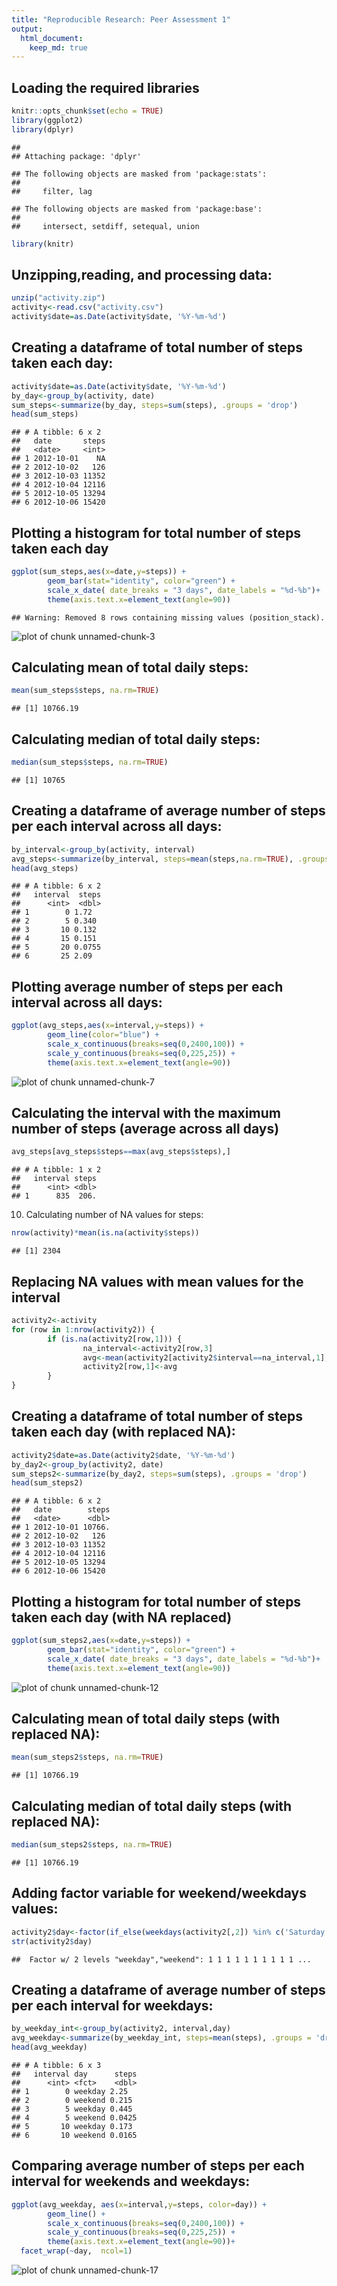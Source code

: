 ```yaml
---
title: "Reproducible Research: Peer Assessment 1"
output: 
  html_document:
    keep_md: true
---
```




##  Loading the required libraries



```r
knitr::opts_chunk$set(echo = TRUE)
library(ggplot2)
library(dplyr)
```

```
## 
## Attaching package: 'dplyr'
```

```
## The following objects are masked from 'package:stats':
## 
##     filter, lag
```

```
## The following objects are masked from 'package:base':
## 
##     intersect, setdiff, setequal, union
```

```r
library(knitr)
```

##  Unzipping,reading, and processing data:


```r
unzip("activity.zip")
activity<-read.csv("activity.csv")
activity$date=as.Date(activity$date, '%Y-%m-%d')
```



## Creating a dataframe of total number of steps taken each day:



```r
activity$date=as.Date(activity$date, '%Y-%m-%d')
by_day<-group_by(activity, date)
sum_steps<-summarize(by_day, steps=sum(steps), .groups = 'drop')
head(sum_steps)
```

```
## # A tibble: 6 x 2
##   date       steps
##   <date>     <int>
## 1 2012-10-01    NA
## 2 2012-10-02   126
## 3 2012-10-03 11352
## 4 2012-10-04 12116
## 5 2012-10-05 13294
## 6 2012-10-06 15420
```
## Plotting a histogram for total number of steps taken each day



```r
ggplot(sum_steps,aes(x=date,y=steps)) +
        geom_bar(stat="identity", color="green") +
        scale_x_date( date_breaks = "3 days", date_labels = "%d-%b")+
        theme(axis.text.x=element_text(angle=90))
```

```
## Warning: Removed 8 rows containing missing values (position_stack).
```

![plot of chunk unnamed-chunk-3](figure/unnamed-chunk-3-1.png)

## Calculating mean of total daily steps:


```r
mean(sum_steps$steps, na.rm=TRUE)
```

```
## [1] 10766.19
```

## Calculating median of total daily steps:


```r
median(sum_steps$steps, na.rm=TRUE)
```

```
## [1] 10765
```

## Creating a dataframe of average number of steps per each interval across all days:



```r
by_interval<-group_by(activity, interval)
avg_steps<-summarize(by_interval, steps=mean(steps,na.rm=TRUE), .groups = 'drop')
head(avg_steps)
```

```
## # A tibble: 6 x 2
##   interval  steps
##      <int>  <dbl>
## 1        0 1.72  
## 2        5 0.340 
## 3       10 0.132 
## 4       15 0.151 
## 5       20 0.0755
## 6       25 2.09
```

## Plotting average number of steps per each interval across all days:


```r
ggplot(avg_steps,aes(x=interval,y=steps)) +
        geom_line(color="blue") + 
        scale_x_continuous(breaks=seq(0,2400,100)) +
        scale_y_continuous(breaks=seq(0,225,25)) +
        theme(axis.text.x=element_text(angle=90))
```

![plot of chunk unnamed-chunk-7](figure/unnamed-chunk-7-1.png)


## Calculating the interval with the maximum number of steps (average across all days)



```r
avg_steps[avg_steps$steps==max(avg_steps$steps),]
```

```
## # A tibble: 1 x 2
##   interval steps
##      <int> <dbl>
## 1      835  206.
```
10.  Calculating number of NA values for steps:

```r
nrow(activity)*mean(is.na(activity$steps))
```

```
## [1] 2304
```

## Replacing NA values with mean values for the interval 



```r
activity2<-activity
for (row in 1:nrow(activity2)) {
        if (is.na(activity2[row,1])) {
                na_interval<-activity2[row,3]
                avg<-mean(activity2[activity2$interval==na_interval,1], na.rm=TRUE)
                activity2[row,1]<-avg
        }
}
```



## Creating a dataframe of total number of steps taken each day (with replaced NA):



```r
activity2$date=as.Date(activity2$date, '%Y-%m-%d')
by_day2<-group_by(activity2, date)
sum_steps2<-summarize(by_day2, steps=sum(steps), .groups = 'drop')
head(sum_steps2)
```

```
## # A tibble: 6 x 2
##   date        steps
##   <date>      <dbl>
## 1 2012-10-01 10766.
## 2 2012-10-02   126 
## 3 2012-10-03 11352 
## 4 2012-10-04 12116 
## 5 2012-10-05 13294 
## 6 2012-10-06 15420
```
## Plotting a histogram for total number of steps taken each day (with NA replaced)



```r
ggplot(sum_steps2,aes(x=date,y=steps)) +
        geom_bar(stat="identity", color="green") +
        scale_x_date( date_breaks = "3 days", date_labels = "%d-%b")+
        theme(axis.text.x=element_text(angle=90))
```

![plot of chunk unnamed-chunk-12](figure/unnamed-chunk-12-1.png)

## Calculating mean of total daily steps (with replaced NA):


```r
mean(sum_steps2$steps, na.rm=TRUE)
```

```
## [1] 10766.19
```

## Calculating median of total daily steps (with replaced NA):


```r
median(sum_steps2$steps, na.rm=TRUE)
```

```
## [1] 10766.19
```

## Adding factor variable for weekend/weekdays values:


```r
activity2$day<-factor(if_else(weekdays(activity2[,2]) %in% c('Saturday','Sunday'),'weekend', 'weekday'))
str(activity2$day)
```

```
##  Factor w/ 2 levels "weekday","weekend": 1 1 1 1 1 1 1 1 1 1 ...
```

## Creating a dataframe of average number of steps per each interval for weekdays:


```r
by_weekday_int<-group_by(activity2, interval,day)
avg_weekday<-summarize(by_weekday_int, steps=mean(steps), .groups = 'drop')
head(avg_weekday)
```

```
## # A tibble: 6 x 3
##   interval day      steps
##      <int> <fct>    <dbl>
## 1        0 weekday 2.25  
## 2        0 weekend 0.215 
## 3        5 weekday 0.445 
## 4        5 weekend 0.0425
## 5       10 weekday 0.173 
## 6       10 weekend 0.0165
```

## Comparing average number of steps per each interval for weekends and weekdays:



```r
ggplot(avg_weekday, aes(x=interval,y=steps, color=day)) +
        geom_line() + 
        scale_x_continuous(breaks=seq(0,2400,100)) +
        scale_y_continuous(breaks=seq(0,225,25)) +
        theme(axis.text.x=element_text(angle=90))+
  facet_wrap(~day,  ncol=1)
```

![plot of chunk unnamed-chunk-17](figure/unnamed-chunk-17-1.png)

